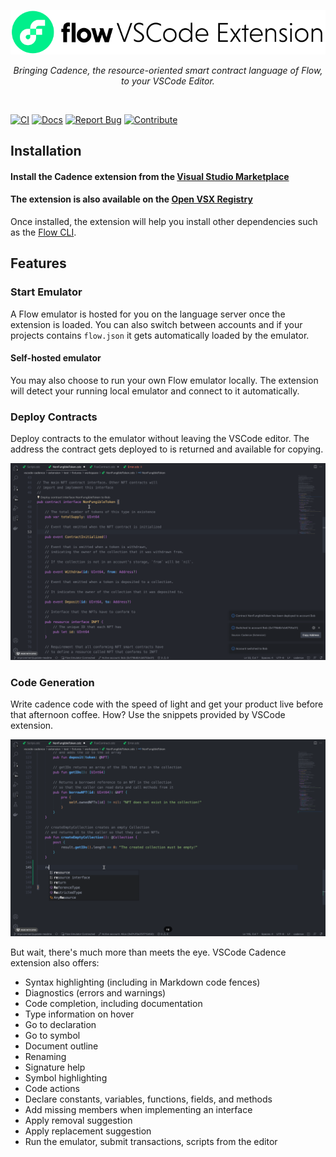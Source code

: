 <p align="center">
  <a href="https://docs.onflow.org/vscode-extension/">
    <img src="./images/vscode-banner.png" alt="Logo" width="600" height="auto">
  </a>

  <p align="center">
    <i>Bringing Cadence, the resource-oriented smart contract language of Flow, to your VSCode Editor.</i>
    <br />
  </p>
</p>
<br />

[![CI](https://github.com/onflow/vscode-cadence/actions/workflows/ci.yml/badge.svg)](https://github.com/onflow/vscode-cadence/actions/workflows/ci.yml)
[![Docs](https://img.shields.io/badge/Read%20The-Docs-blue)](https://developers.flow.com/tools/vscode-extension)
[![Report Bug](https://img.shields.io/badge/-Report%20Bug-orange)](https://github.com/onflow/vscode-cadence/issues)
[![Contribute](https://img.shields.io/badge/-Contribute-purple)](https://github.com/onflow/vscode-cadence/blob/master/CONTRIBUTING.md)

## Installation
#### Install the Cadence extension from the **[Visual Studio Marketplace](https://marketplace.visualstudio.com/items?itemName=onflow.cadence)**
#### The extension is also available on the **[Open VSX Registry](https://open-vsx.org/extension/onflow/cadence)**

Once installed, the extension will help you install other dependencies such as the [Flow CLI](https://docs.onflow.org/flow-cli/install/).

## Features

### Start Emulator
A Flow emulator is hosted for you on the language server once the extension is loaded. You can also switch between accounts and
if your projects contains `flow.json` it gets automatically loaded by the emulator.

#### Self-hosted emulator
You may also choose to run your own Flow emulator locally. The extension will detect your running local emulator and connect to it automatically.

### Deploy Contracts
Deploy contracts to the emulator without leaving the VSCode editor. The address the contract
gets deployed to is returned and available for copying.

![Deploy Contracts](./docs/deploy_contracts.gif)

### Code Generation
Write cadence code with the speed of light and get your product live before
that afternoon coffee. How? Use the snippets provided by VSCode extension.

![Code Generation](./docs/code_gen.gif)


But wait, there's much more than meets the eye. VSCode Cadence extension also offers:

- Syntax highlighting (including in Markdown code fences)
- Diagnostics (errors and warnings)
- Code completion, including documentation
- Type information on hover
- Go to declaration
- Go to symbol
- Document outline
- Renaming
- Signature help
- Symbol highlighting
- Code actions
- Declare constants, variables, functions, fields, and methods
- Add missing members when implementing an interface
- Apply removal suggestion
- Apply replacement suggestion
- Run the emulator, submit transactions, scripts from the editor
